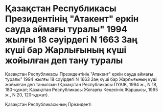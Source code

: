 # Қазақстан Республикасы Президентiнiң "Атакент" еркiн сауда аймағы туралы" 1994 жылғы 18 сәуiрдегi N 1663 Заң күшi бар Жарлығының күшi жойылған деп тану туралы

Қазақстан Республикасы Президентiнiң "Атакент" еркiн сауда аймағы туралы" 1994 жылғы 18 сәуiрдегi N 1663 Заң күшi бар Жарлығының күшi жойылған деп танылсын (Қазақстан Республикасы ПҮАЖ, 1994 ж., N 18, 180-құжат; Қазақстан Республикасы Жоғарғы Кеңесiнiң Жаршысы, 1995 ж., N 20, 120-құжат).

Қазақстан Республикасының Президентi

